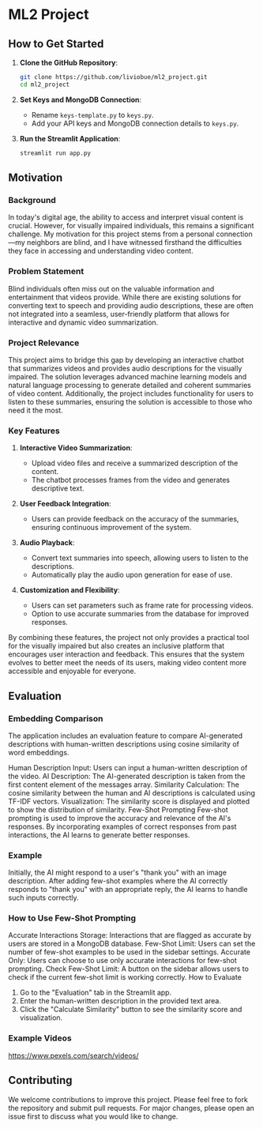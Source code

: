 # ML2 Project

## How to Get Started

1. **Clone the GitHub Repository**:
    ```bash
    git clone https://github.com/liviobue/ml2_project.git
    cd ml2_project
    ```

2. **Set Keys and MongoDB Connection**:
    - Rename `keys-template.py` to `keys.py`.
    - Add your API keys and MongoDB connection details to `keys.py`.

3. **Run the Streamlit Application**:
    ```bash
    streamlit run app.py
    ```

## Motivation

### Background

In today's digital age, the ability to access and interpret visual content is crucial. However, for visually impaired individuals, this remains a significant challenge. My motivation for this project stems from a personal connection—my neighbors are blind, and I have witnessed firsthand the difficulties they face in accessing and understanding video content.

### Problem Statement

Blind individuals often miss out on the valuable information and entertainment that videos provide. While there are existing solutions for converting text to speech and providing audio descriptions, these are often not integrated into a seamless, user-friendly platform that allows for interactive and dynamic video summarization.

### Project Relevance

This project aims to bridge this gap by developing an interactive chatbot that summarizes videos and provides audio descriptions for the visually impaired. The solution leverages advanced machine learning models and natural language processing to generate detailed and coherent summaries of video content. Additionally, the project includes functionality for users to listen to these summaries, ensuring the solution is accessible to those who need it the most.

### Key Features

1. **Interactive Video Summarization**:
    - Upload video files and receive a summarized description of the content.
    - The chatbot processes frames from the video and generates descriptive text.

2. **User Feedback Integration**:
    - Users can provide feedback on the accuracy of the summaries, ensuring continuous improvement of the system.

3. **Audio Playback**:
    - Convert text summaries into speech, allowing users to listen to the descriptions.
    - Automatically play the audio upon generation for ease of use.

4. **Customization and Flexibility**:
    - Users can set parameters such as frame rate for processing videos.
    - Option to use accurate summaries from the database for improved responses.

By combining these features, the project not only provides a practical tool for the visually impaired but also creates an inclusive platform that encourages user interaction and feedback. This ensures that the system evolves to better meet the needs of its users, making video content more accessible and enjoyable for everyone.

## Evaluation

### Embedding Comparison

The application includes an evaluation feature to compare AI-generated descriptions with human-written descriptions using cosine similarity of word embeddings.

Human Description Input: Users can input a human-written description of the video.
AI Description: The AI-generated description is taken from the first content element of the messages array.
Similarity Calculation: The cosine similarity between the human and AI descriptions is calculated using TF-IDF vectors.
Visualization: The similarity score is displayed and plotted to show the distribution of similarity.
Few-Shot Prompting
Few-shot prompting is used to improve the accuracy and relevance of the AI's responses. By incorporating examples of correct responses from past interactions, the AI learns to generate better responses.

### Example

Initially, the AI might respond to a user's "thank you" with an image description. After adding few-shot examples where the AI correctly responds to "thank you" with an appropriate reply, the AI learns to handle such inputs correctly.

### How to Use Few-Shot Prompting

Accurate Interactions Storage: Interactions that are flagged as accurate by users are stored in a MongoDB database.
Few-Shot Limit: Users can set the number of few-shot examples to be used in the sidebar settings.
Accurate Only: Users can choose to use only accurate interactions for few-shot prompting.
Check Few-Shot Limit: A button on the sidebar allows users to check if the current few-shot limit is working correctly.
How to Evaluate

1. Go to the "Evaluation" tab in the Streamlit app.
2. Enter the human-written description in the provided text area.
3. Click the "Calculate Similarity" button to see the similarity score and visualization.

### Example Videos

https://www.pexels.com/search/videos/

## Contributing

We welcome contributions to improve this project. Please feel free to fork the repository and submit pull requests. For major changes, please open an issue first to discuss what you would like to change.